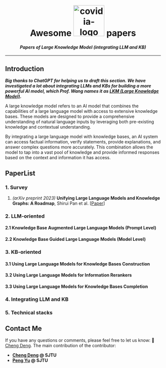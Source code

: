 <p align=center>
<h1 align=center>Awesome <img src="https://big-cheng.com/files/lkm.png" alt="covidia-logo" width="100"/> papers</h1>
<h4 align=center><em>Papers of Large Knowledge Model (integrating LLM and KB)</em></h4>
</p>

---
## Introduction

***Big thanks to ChatGPT for helping us to draft this section. We have investigated a lot about integrating LLMs and KBs for building a more powerful AI model, which Prof. Wang names it as [LKM (Large Knowledge Model)](https://www.techbeat.net/article-info?id=4608).***

A large knowledge model refers to an AI model that combines the capabilities of a large language model with access to extensive knowledge bases. These models are designed to provide a comprehensive understanding of natural language inputs by leveraging both pre-existing knowledge and contextual understanding.

By integrating a large language model with knowledge bases, an AI system can access factual information, verify statements, provide explanations, and answer complex questions more accurately. This combination allows the model to tap into a vast pool of knowledge and provide informed responses based on the context and information it has access.

## PaperList

### 1. Survey

1. *(arXiv preprint 2023)* **Unifying Large Language Models and Knowledge Graphs: A Roadmap**, Shirui Pan et al. [[Paper](https://arxiv.org/abs/2306.08302)]

### 2. LLM-oriented 
<!-- KG-enhanced LLMs -->
#### 2.1 Knowledge Base Augmented Large Language Models (Prompt Level)

#### 2.2 Knowledge Base Guided Large Language Models (Model Level)


### 3. KB-oriented
<!-- LLM-augmented KGs -->
#### 3.1 Using Large Language Models for Knowledge Bases Construction

#### 3.2 Using Large Language Models for Information Rerankers

#### 3.3 Using Large Language Models for Knowledge Bases Completion

### 4. Integrating LLM and KB
<!-- Synergized LLMs + KBs -->

### 5. Technical stacks
<!--For the stacks can be used to develop LKM-->

## Contact Me
If you have any questions or comments, please feel free to let us know: 📧 [Cheng Deng](mailto:davendw@sjtu.edu.cn). The main contribution of the contributor:
- **[Cheng Deng](https://www.big-cheng.com) @ SJTU**
- **[Peng Yu](1844507435@qq.com) @ SJTU**

